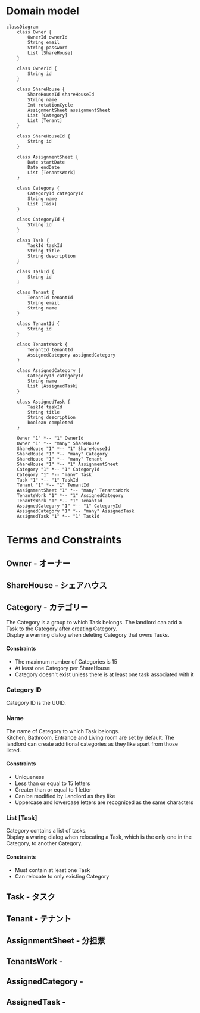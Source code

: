 # Domain model

```mermaid
classDiagram
    class Owner {
        OwnerId ownerId
        String email
        String password
        List [ShareHouse]
    }

    class OwnerId {
        String id
    }

    class ShareHouse {
        ShareHouseId shareHouseId
        String name
        Int rotationCycle
        AssignmentSheet assignmentSheet
        List [Category]
        List [Tenant]
    }

    class ShareHouseId {
        String id
    }

    class AssignmentSheet {
        Date startDate
        Date endDate
        List [TenantsWork]
    }

    class Category {
        CategoryId categoryId
        String name
        List [Task]
    }

    class CategoryId {
        String id
    }

    class Task {
        TaskId taskId
        String title
        String description
    }

    class TaskId {
        String id
    }

    class Tenant {
        TenantId tenantId
        String email
        String name
    }

    class TenantId {
        String id
    }

    class TenantsWork {
        TenantId tenantId
        AssignedCategory assignedCategory
    }

    class AssignedCategory {
        CategoryId categoryId
        String name
        List [AssignedTask]
    }

    class AssignedTask {
        TaskId taskId
        String title
        String description
        boolean completed
    }

    Owner "1" *-- "1" OwnerId
    Owner "1" *-- "many" ShareHouse
    ShareHouse "1" *-- "1" ShareHouseId
    ShareHouse "1" *-- "many" Category
    ShareHouse "1" *-- "many" Tenant
    ShareHouse "1" *-- "1" AssignmentSheet
    Category "1" *-- "1" CategoryId
    Category "1" *-- "many" Task
    Task "1" *-- "1" TaskId
    Tenant "1" *-- "1" TenantId
    AssignmentSheet "1" *-- "many" TenantsWork
    TenantsWork "1" *-- "1" AssignedCategory
    TenantsWork "1" *-- "1" TenantId
    AssignedCategory "1" *-- "1" CategoryId
    AssignedCategory "1" *-- "many" AssignedTask
    AssignedTask "1" *-- "1" TaskId

```

# Terms and Constraints

## Owner - オーナー

## ShareHouse - シェアハウス

## Category - カテゴリー

The Category is a group to which Task belongs. The landlord can add a Task to the Category after creating Category.  
Display a warning dialog when deleting Category that owns Tasks.

#### Constraints

- The maximum number of Categories is 15
- At least one Category per ShareHouse
- Category doesn't exist unless there is at least one task associated with it

### Category ID

Category ID is the UUID.

### Name

The name of Category to which Task belongs.  
Kitchen, Bathroom, Entrance and Living room are set by default. The landlord can create additional categories as they like apart from those listed.

#### Constraints

- Uniqueness
- Less than or equal to 15 letters
- Greater than or equal to 1 letter
- Can be modified by Landlord as they like
- Uppercase and lowercase letters are recognized as the same characters

### List [Task]

Category contains a list of tasks.  
Display a waring dialog when relocating a Task, which is the only one in the Category, to another Category.

#### Constraints

- Must contain at least one Task
- Can relocate to only existing Category

## Task - タスク

## Tenant - テナント

## AssignmentSheet - 分担票

## TenantsWork -

## AssignedCategory -

## AssignedTask -
